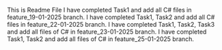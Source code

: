 This is Readme File 
I have completed Task1 and add all C# files in feature_19-01-2025 branch.
I have completed Task1, Task2 and add all C# files in feature_22-01-2025 branch.
I have completed Task1, Task2, Task3 and add all files of C# in feature_23-01-2025 branch.
I have completed Task1, Task2 and add all files of C# in feature_25-01-2025 branch.

